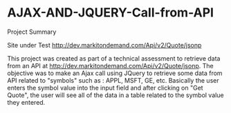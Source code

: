 # AJAX-AND-JQUERY-Call-from-API

Project Summary

Site under Test http://dev.markitondemand.com/Api/v2/Quote/jsonp

This project was created as part of a technical assessment to retrieve data from an API at http://dev.markitondemand.com/Api/v2/Quote/jsonp. The objective was to make an Ajax call using JQuery to retrieve some data from API related to "symbols" such as : APPL, MSFT, GE, etc. Basically the user enters the symbol value into the input field and after clicking on "Get Quote", the user will see all of the data in a table related to the symbol value they entered. 